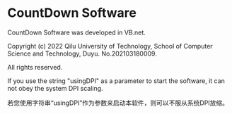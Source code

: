 # CountDown Software
CountDown Software was developed in VB.net.

Copyright (c) 2022 Qilu University of Technology, School of Computer Science and Technology, Duyu. No.202103180009.

All rights reserved.

If you use the string "usingDPI" as a parameter to start the software, it can not obey the system DPI scaling.

若您使用字符串“usingDPI”作为参数来启动本软件，则可以不服从系统DPI放缩。

